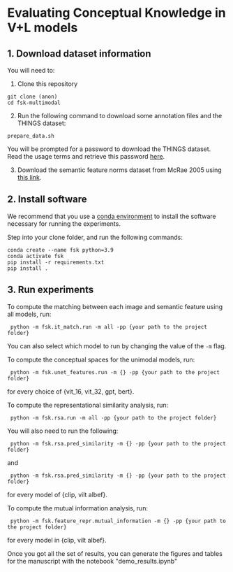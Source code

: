 # Evaluating Conceptual Knowledge in V+L models

## 1. Download dataset information
You will need to:

1. Clone this repository
```
git clone (anon)
cd fsk-multimodal
```

2. Run the following command to download some annotation files and the THINGS dataset:
```
prepare_data.sh
```
You will be prompted for a password to download the THINGS dataset.
Read the usage terms and retrieve this password [here](https://osf.io/srv7t).


3. Download the semantic feature norms dataset from McRae 2005 using 
[this link](https://sites.google.com/site/kenmcraelab/norms-data).


## 2. Install software
We recommend that you use a [conda environment](https://docs.conda.io/projects/conda/en/latest/index.html) to install the software necessary for running the experiments.

Step into your clone folder, and run the following commands:
```
conda create --name fsk python=3.9
conda activate fsk
pip install -r requirements.txt
pip install .
```

## 3. Run experiments
To compute the matching between each image and semantic feature using all models, run:

```
 python -m fsk.it_match.run -m all -pp {your path to the project folder}
```

You can also select which model to run by changing the value of the `-m` flag.

To compute the conceptual spaces for the unimodal models, run:

```
 python -m fsk.unet_features.run -m {} -pp {your path to the project folder}
```
for every choice of {vit_16, vit_32, gpt, bert}.

To compute the representational similarity analysis, run:

```
 python -m fsk.rsa.run -m all -pp {your path to the project folder}
```

You will also need to run the following:

```
 python -m fsk.rsa.pred_similarity -m {} -pp {your path to the project folder}
```
and

```
 python -m fsk.rsa.pred_similarity -m {} -pp {your path to the project folder}
```
for every model of {clip, vilt albef}.


To compute the mutual information analysis, run:

```
 python -m fsk.feature_repr.mutual_information -m {} -pp {your path to the project folder}
```
for every model in {clip, vilt albef}.

Once you got all the set of results, you can generate the figures and tables for the manuscript with the notebook "demo_results.ipynb"
